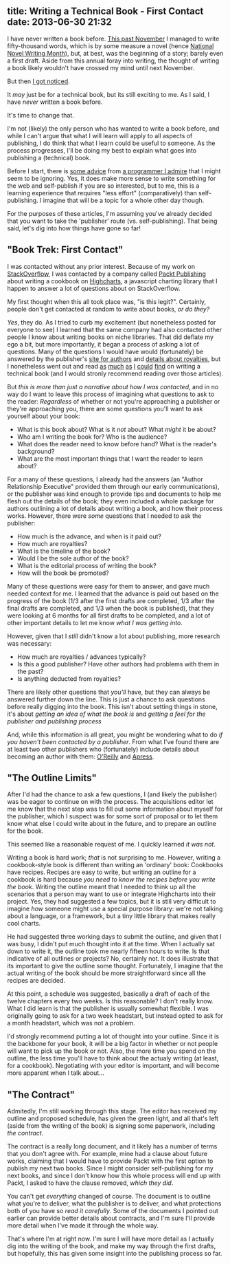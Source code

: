 title: Writing a Technical Book - First Contact
date: 2013-06-30 21:32
---

I have never written a book before. [This past November](/2012/12/02/how-to-write-in-fifty-thousand-words-or-more/) I managed to write fifty-thousand words, which is by some measure a novel (hence [National Novel Writing Month](http://nanowrimo.org/)), but, at best, was the beginning of a story; barely even a first draft. Aside from this annual foray into writing, the thought of writing a book likely wouldn't have crossed my mind until next November.

But then [I got noticed](/2013/06/09/how-to-get-noticed/).

It *may* just be for a technical book, but its still exciting to me. As I said, I have *never* written a book before.

It's time to change that.

I'm not (likely) the only person who has wanted to write a book before, and while I can't argue that what I will learn will apply to all aspects of publishing, I do think that what I learn could be useful to someone. As the process progresses, I'll be doing my best to explain what goes into publishing a (technical) book.

Before I start, there is [some advice](http://www.codinghorror.com/blog/2007/10/do-not-buy-this-book.html) from [a programmer I admire](http://www.codinghorror.com/blog/2012/07/coding-horror-the-book.html) that I might seem to be ignoring. Yes, it does make more sense to write something for the web and self-publish if you are so interested, but to me, this is a learning experience that requires "less effort" (comparatively) than self-publishing. I imagine that will be a topic for a whole other day though.

For the purposes of these articles, I'm assuming you've already decided that you want to take the 'publisher' route (vs. self-publishing). That being said, let's dig into how things have gone so far!

## "Book Trek: First Contact"
I was contacted without any prior interest. Because of my work on [StackOverflow](http://stackoverflow.com/users/165988/nt3rp), I was contacted by a company called [Packt Publishing](http://www.packtpub.com/) about writing a cookbook on [Highcharts](http://www.highcharts.com/), a javascript charting library that I happen to answer a lot of questions about on StackOverflow.

My first thought when this all took place was, "is this legit?". Certainly, people don't get contacted at random to write about books, *or do they?*

*Yes*, they do. As I tried to curb my excitement (but nonetheless posted for everyone to see) I learned that the same company had also contacted other people I know about writing books on niche libraries. That did deflate my ego a bit, but more importantly, it began a process of asking a lot of questions. Many of the questions I would have would (fortunately) be answered by the publisher's [site for authors](http://authors.packtpub.com/) and [details about royalties](http://authors.packtpub.com/content/royalties), but I nonetheless went out and read [as](http://ejohn.org/blog/programming-book-profits/) [much](http://beginningruby.org/what-ive-earned-and-learned/) [as](http://www.voidspace.org.uk/python/articles/technical-writing.shtml) [I](http://inventwithpython.com/blog/2013/06/11/comments-on-john-resigs-programming-book-profits/) [could](http://blog.webforefront.com/archives/2006/11/writing_a_techn_1.html) [find](http://www.quora.com/What-is-an-acceptable-advance-on-a-computer-tech-book) on writing a technical book (and I would stronly recommend reading over those articles).

But *this is more than just a narrative about how I was contacted*, and in no way do I want to leave this process of imagining what questions to ask to the reader: *Regardless* of whether or not you're approaching a publisher or they're approaching you, there are some questions you'll want to ask yourself about your book:

- What is this book about? What is it *not* about? What *might* it be about?
- Who am I writing the book for? Who is the audience?
- What does the reader need to know before hand? What is the reader's background?
- What are the most important things that I want the reader to learn about?

For a many of these questions, I already had the answers (an "Author Relationship Executive" provided them through our early communications), or the publisher was kind enough to provide tips and documents to help me flesh out the details of the book; they even included a whole package for authors outlining a lot of details about writing a book, and how their process works. However, there were *some* questions that I needed to ask the publisher:

- How much is the advance, and when is it paid out?
- How much are royalties?
- What is the timeline of the book?
- Would I be the sole author of the book?
- What is the editorial process of writing the book?
- How will the book be promoted?

Many of these questions were easy for them to answer, and gave much needed context for me. I learned that the advance is paid out based on the progress of the book (1/3 after the first drafts are completed, 1/3 after the final drafts are completed, and 1/3 when the book is published), that they were looking at 6 months for all first drafts to be completed, and a lot of other important details to let me know *what I was getting into*.

However, given that I *still* didn't know a lot about publishing, more research was necessary:

- How much are royalties / advances typically?
- Is this a good publisher? Have other authors had problems with them in the past?
- Is anything deducted from royalties?

There are likely other questions that *you'll* have, but they can always be answered further down the line. This is just a chance to ask questions before really digging into the book. This isn't about setting things in stone, it's about *getting an idea of what the book is* and *getting a feel for the publisher and publishing process*

And, while this information is all great, you might be wondering what to do *if you haven't been contacted by a publisher*. From what I've found there are at least two other publishers who (fortunately) include details about becoming an author with them: [O'Reilly](http://oreilly.com/oreilly/author/intro.csp) and [Apress](http://www.apress.com/write-for-us/).

## "The Outline Limits"
After I'd had the chance to ask a few questions, I (and likely the publisher) was be eager to continue on with the process. The acquisitions editor let me know that the next step was to fill out some information about myself for the publisher, which I suspect was for some sort of proposal or to let them know what else I could write about in the future, and to prepare an outline for the book.

This seemed like a reasonable request of me. I quickly learned *it was not*.

Writing a book is hard work; *that* is not surprising to me. However, writing a cookbook-style book is different than writing an 'ordinary' book: Cookbooks have recipes. Recipes are easy to write, but writing an outline for a cookbook is hard because *you need to know the recipes before you write the book*. Writing the outline meant that I needed to think up all the scenarios that a person may want to use or integrate Highcharts into their project. Yes, they had suggested a few topics, but it is still very difficult to imagine *how* someone might use a special purpose library: we're not talking about a language, or a framework, but a tiny little library that makes really cool charts.

He had suggested three working days to submit the outline, and given that I was busy, I didn't put much thought into it at the time. When I actually sat down to write it, the outline took me nearly fifteen hours to write. Is that indicative of all outlines or projects? No, certainly not. It does illustrate that its important to give the outline some thought. Fortunately, I imagine that the actual writing of the book should be more straightforward since all the recipes are decided.

At this point, a schedule was suggested, basically a draft of each of the twelve chapters every two weeks. Is this reasonable? I don't really know. What I did learn is that the publisher is usually somewhat flexible. I was originally going to ask for a two week headstart, but instead opted to ask for a month headstart, which was not a problem.

I'd strongly recommend putting a lot of thought into your outline. Since it is the backbone for your book, it will be a big factor in whether or not people will want to pick up the book or not. Also, the more time you spend on the outline, the less time you'll have to think about the actualy writing (at least, for a cookbook). Negotiating with your editor is important, and will become more apparent when I talk about...

## "The Contract"
Admitedly, I'm still working through this stage. The editor has received my outline and proposed schedule, has given the green light, and all that's left (aside from the writing of the book) is signing some paperwork, including *the contract*.

The contract is a really long document, and it likely has a number of terms that you don't agree with. For example, mine had a clause about future works, claiming that I would have to provide Packt with the first option to publish my next two books. Since I might consider self-publishing for my next books, and since I don't know how this whole process will end up with Packt, I asked to have the clause removed, *which they did*.

You can't get *everything* changed of course. The document is to outline what you're to deliver, what the publisher is to deliver, and what protections both of you have so *read it carefully*. Some of the documents I pointed out earlier can provide better details about contracts, and I'm sure I'll provide more detail when I've made it through the whole way.

That's where I'm at right now. I'm sure I will have more detail as I actually dig into the writing of the book, and make my way through the first drafts, but hopefully, this has given some insight into the publishing process so far.
